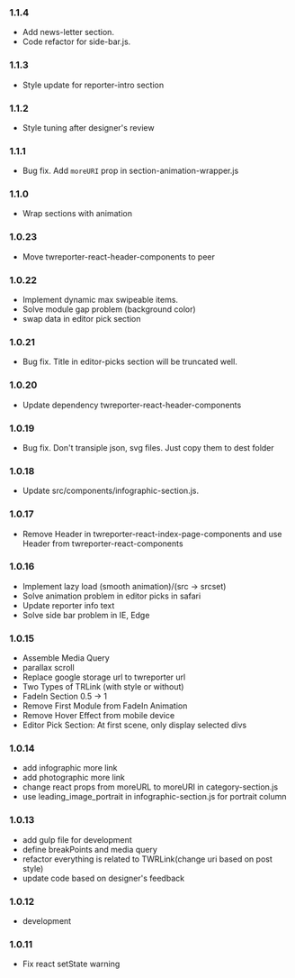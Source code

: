 ### 1.1.4
- Add news-letter section.
- Code refactor for side-bar.js. 

### 1.1.3
- Style update for reporter-intro section

### 1.1.2
- Style tuning after designer's review 

### 1.1.1
- Bug fix. Add `moreURI` prop in section-animation-wrapper.js

### 1.1.0
- Wrap sections with animation 

### 1.0.23
- Move twreporter-react-header-components to peer

### 1.0.22
- Implement dynamic max swipeable items.
- Solve module gap problem (background color)
- swap data in editor pick section

### 1.0.21
- Bug fix. Title in editor-picks section will be truncated well.

### 1.0.20
- Update dependency twreporter-react-header-components

### 1.0.19
- Bug fix. Don't transiple json, svg files. Just copy them to dest folder

### 1.0.18
- Update src/components/infographic-section.js.

### 1.0.17
- Remove Header in twreporter-react-index-page-components and use Header from twreporter-react-components

### 1.0.16
- Implement lazy load (smooth animation)/(src -> srcset)
- Solve animation problem in editor picks in safari
- Update reporter info text
- Solve side bar problem in IE, Edge

### 1.0.15
- Assemble Media Query
- parallax scroll
- Replace google storage url to twreporter url
- Two Types of TRLink (with style or without)
- FadeIn Section 0.5 -> 1
- Remove First Module from FadeIn Animation
- Remove Hover Effect from mobile device
- Editor Pick Section: At first scene, only display selected divs

### 1.0.14
- add infographic more link
- add photographic more link
- change react props from moreURL to moreURI in category-section.js
- use leading_image_portrait in infographic-section.js for portrait column

### 1.0.13
- add gulp file for development
- define breakPoints and media query
- refactor everything is related to TWRLink(change uri based on post style)
- update code based on designer's feedback

### 1.0.12
- development

### 1.0.11
- Fix react setState warning

